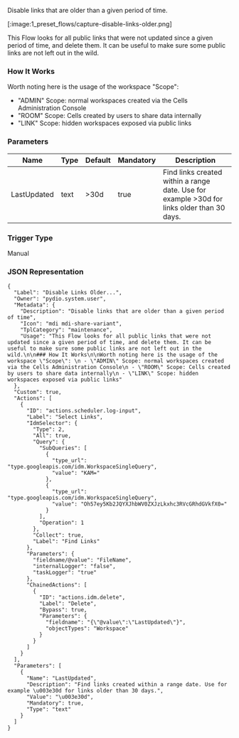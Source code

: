 
Disable links that are older than a given period of time.

[:image:1_preset_flows/capture-disable-links-older.png]

This Flow looks for all public links that were not updated since a given period of time, and delete them. It can be useful to make sure some public links are not left out in the wild.

### How It Works

Worth noting here is the usage of the workspace "Scope": 
 - "ADMIN" Scope: normal workspaces created via the Cells Administration Console
 - "ROOM" Scope: Cells created by users to share data internally
 - "LINK" Scope: hidden workspaces exposed via public links

### Parameters

|Name|Type|Default|Mandatory|Description|
|----|----|-------|---------|-----------|
|LastUpdated|text|&gt;30d|true|Find links created within a range date. Use for example >30d for links older than 30 days.|



### Trigger Type
Manual

### JSON Representation

```
{
  "Label": "Disable Links Older...",
  "Owner": "pydio.system.user",
  "Metadata": {
    "Description": "Disable links that are older than a given period of time",
    "Icon": "mdi mdi-share-variant",
    "TplCategory": "maintenance",
    "Usage": "This Flow looks for all public links that were not updated since a given period of time, and delete them. It can be useful to make sure some public links are not left out in the wild.\n\n### How It Works\n\nWorth noting here is the usage of the workspace \"Scope\": \n - \"ADMIN\" Scope: normal workspaces created via the Cells Administration Console\n - \"ROOM\" Scope: Cells created by users to share data internally\n - \"LINK\" Scope: hidden workspaces exposed via public links"
  },
  "Custom": true,
  "Actions": [
    {
      "ID": "actions.scheduler.log-input",
      "Label": "Select Links",
      "IdmSelector": {
        "Type": 2,
        "All": true,
        "Query": {
          "SubQueries": [
            {
              "type_url": "type.googleapis.com/idm.WorkspaceSingleQuery",
              "value": "KAM="
            },
            {
              "type_url": "type.googleapis.com/idm.WorkspaceSingleQuery",
              "value": "Oh57ey5Kb2JQYXJhbWV0ZXJzLkxhc3RVcGRhdGVkfX0="
            }
          ],
          "Operation": 1
        },
        "Collect": true,
        "Label": "Find Links"
      },
      "Parameters": {
        "fieldname/@value": "FileName",
        "internalLogger": "false",
        "taskLogger": "true"
      },
      "ChainedActions": [
        {
          "ID": "actions.idm.delete",
          "Label": "Delete",
          "Bypass": true,
          "Parameters": {
            "fieldname": "{\"@value\":\"LastUpdated\"}",
            "objectTypes": "Workspace"
          }
        }
      ]
    }
  ],
  "Parameters": [
    {
      "Name": "LastUpdated",
      "Description": "Find links created within a range date. Use for example \u003e30d for links older than 30 days.",
      "Value": "\u003e30d",
      "Mandatory": true,
      "Type": "text"
    }
  ]
}
```
